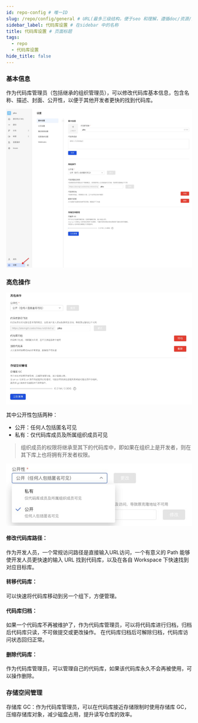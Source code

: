 ```yaml
---
id: repo-config # 唯一ID
slug: /repo/config/general # URL(最多三级结构，便于seo 和理解，遵循doc/资源/具体说明项 的原则)
sidebar_label: 代码库设置 # 在sidebar 中的名称
title: 代码库设置 # 页面标题
tags:
  - repo
  - 代码库设置
hide_title: false
---
```


### 基本信息

作为代码库管理员（包括继承的组织管理员），可以修改代码库基本信息，包含名称、描述、封面、公开性，以便于其他开发者更快的找到代码库。

![](./img/28.jpg)


### 高危操作
![](./img/29.jpg)

其中公开性包括两种：
- 公开：任何人包括匿名可见
- 私有：仅代码库成员及所属组织成员可见

> 组织成员的权限将继承至其下的代码库中，即如果在组织上是开发者，则在其下库上也将拥有开发者权限。

![](./img/30.jpg)

#### 修改代码库路径：

作为开发人员，一个常规访问路径是直接输入URL访问，一个有意义的 Path 能够使开发人员更快速的输入 URL 找到代码库，以及在各自 Workspace 下快速找到对应目标库。

#### 转移代码库：

可以快速将代码库移动到另一个组下，方便管理。

#### 代码库归档：

如果一个代码库不再被维护了，作为代码库管理员，可以将代码库进行归档，归档后代码库只读，不可做提交或更改操作。
在代码库归档后可解除归档，代码库访问状态回归正常。

#### 删除代码库：

作为代码库管理员，可以管理自己的代码库，如果该代码库永久不会再被使用，可以操作删除。

### 存储空间管理
存储库 GC：作为代码库管理员，可以在代码库接近存储限制时使用存储库 GC，压缩存储库对象，减少磁盘占用，提升读写仓库的效率。